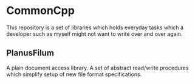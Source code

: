 # CommonCpp
This repository is a set of libraries which holds everyday tasks which a developer such as myself might not want to write over and over again.

## PlanusFilum
A plain document access library.  A set of abstract read/write procedures which simplify setup of new file format specifications.
